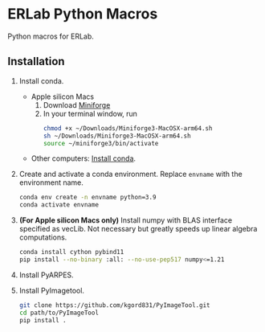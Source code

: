 # ERLab Python Macros

Python macros for ERLab.
## Installation
1. Install conda.
   - Apple silicon Macs
     1. Download [Miniforge](https://github.com/conda-forge/miniforge/releases/latest/download/Miniforge3-MacOSX-arm64.sh) 
     2. In your terminal window, run
        ```bash
        chmod +x ~/Downloads/Miniforge3-MacOSX-arm64.sh
        sh ~/Downloads/Miniforge3-MacOSX-arm64.sh
        source ~/miniforge3/bin/activate
        ```
   - Other computers: [Install conda](https://docs.conda.io/projects/conda/en/latest/user-guide/install/index.html).

2. Create and activate a conda environment. Replace `envname` with the environment name.
   ```bash
   conda env create -n envname python=3.9
   conda activate envname
   ```

3. **(For Apple silicon Macs only)** Install numpy with BLAS interface specified as vecLib. Not necessary but greatly speeds up linear algebra computations.
   ```bash
   conda install cython pybind11
   pip install --no-binary :all: --no-use-pep517 numpy<=1.21
   ```

1. Install PyARPES.

2. Install PyImagetool.
   ```bash
   git clone https://github.com/kgord831/PyImageTool.git
   cd path/to/PyImageTool
   pip install .
   ```




